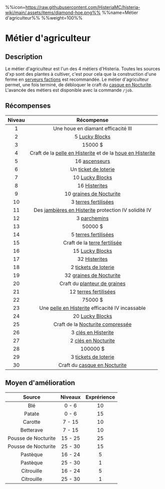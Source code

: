 %%icon=https://raw.githubusercontent.com/HisteriaMC/histeria-wiki/main/.assets/items/diamond-hoe.png%%
%%name=Métier d'agriculteur%%
%%weight=100%%

# Métier d'agriculteur

## Description
Le métier d'agriculteur est l'un des 4 métiers d'Histeria. Toutes les sources d'xp sont des plantes à cultiver, c'est pour cela que la construction d'une ferme en [serveurs factions](https://histeria.fr/wiki/3-gameplay/faction-servers) est recommandée.
Le métier d'agriculteur permet, une fois terminé, de débloquer le craft du [casque en Nocturite](https://histeria.fr/wiki/2-equipement/nocturite-armor).
L'avancée des métiers est disponible avec la commande `/job`.

## Récompenses

| Niveau | Récompense |
|:---:|:---:|
| 1 | Une houe en diamant efficacité III |
| 2 | 5 [Lucky Blocks](https://histeria.fr/wiki/2-equipement/other) |
| 3 | 15000 $ |
| 4 | Craft de la [pelle en Histerite](https://histeria.fr/wiki/2-equipement/tools) et de la [houe en Histerite](https://histeria.fr/wiki/é-equipement/tools) |
| 5 | 16 [ascenseurs](https://histeria.fr/2-equipement/base) |
| 6 | Un [ticket de loterie](https://histeria.fr/wiki/2-equipement/economy) |
| 7 | 10 [Lucky Blocks](https://histeria.fr/wiki/2-equipement/other) |
| 8 | 16 [Histerites](https://histeria.fr/wiki/1-ressources/histerite-ressources) |
| 9 | 10 [graines de Nocturite](https://histeria.fr/wiki/1-ressources/nocturite-ressources) |
| 10 | 3 [terres fertilisées](https://histeria.fr/wiki/2-equipement/farm) |
| 11 | Des [jambières en Histerite](https://histeria.fr/wiki/2-equipement/histerite-armor) protection IV solidité IV |
| 12 | 3 [parchemins](https://histeria.fr/wiki/2-equipement/other) |
| 13 | 50000 $ |
| 14 | 5 [terres fertilisées](https://histeria.fr/wiki/2-equipement/farm) |
| 15 | Craft de la [terre fertilisée](https://histeria.fr/wiki/2-equipement/farm) |
| 16 | 15 [Lucky Blocks](https://histeria.fr/wiki/2-equipement/other) |
| 17 | 32 [Histerites](https://histeria.fr/wiki/1-ressources/histerite-ressources) |
| 18 | 2 [tickets de loterie](https://histeria.fr/wiki/2-equipement/economy) |
| 19 | 32 [graines de Nocturite](https://histeria.fr/wiki/1-ressources/nocturite-ressources) |
| 20 | Craft du [planteur de graines](https://histeria.fr/wiki/2-equipement/tools) |
| 21 | 12 [terres fertilisées](https://histeria.fr/wiki/2-equipement/farm) |
| 22 | 75000 $ |
| 23 | Une [pelle en Histerite](https://histeria.fr/wiki/é-equipement/tools) efficacité IV incassable |
| 24 | 20 [Lucky Blocks](https://histeria.fr/wiki/2-equipement/other) |
| 25 | Craft de la [Nocturite compressée](https://histeria.fr/wiki/1-ressources/nocturite-ressources) |
| 26 | 3 [clés en Histerite](https://histeria.fr/wiki/2-equipement/keys) |
| 27 | 2 [clés en Nocturite](https://histeria.fr/wiki/2-equipement/keys) |
| 28 | 100000 $ |
| 29 | 3 [tickets de loterie](https://histeria.fr/wiki/2-equipement/economy) |
| 30 | Craft du [casque en Nocturite](https://histeria.fr/wiki/2-equipement/nocturite-armor) |

## Moyen d'amélioration

| Source | Niveaux | Exprérience |
|:---:|:---:|:---:|
| Blé | 0 - 6 | 10 |
| Patate | 0 - 6 | 15 |
| Carotte | 7 - 15 | 10 |
| Betterave | 7 - 15 | 10 |
| Pousse de Nocturite | 15 - 25 | 25 |
| Pousse de Nocturite | 25 - 30 | 15 |
| Pastèque | 16 - 24 | 5 |
| Pastèque | 25 - 30 | 1 |
| Citrouille | 16 - 24 | 5 |
| Citrouille | 25 - 30 | 1 |
